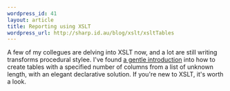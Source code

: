 ```yaml
--- 
wordpress_id: 41
layout: article
title: Reporting using XSLT
wordpress_url: http://sharp.id.au/blog/xslt/xsltTables
---
```

A few of my collegues are delving into XSLT now, and a lot are still writing transforms procedural stylee. I&apos;ve found <a href="http://www.computorcompanion.com/LPMArticle.asp?ID=202">a gentle introduction</a> into how to create tables with a specified number of columns from a list of unknown length, with an elegant declarative solution. If you&apos;re new to XSLT, it&apos;s worth a look.
